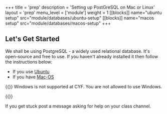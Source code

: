 +++
title = 'prep'
description = 'Setting up PostGreSQL on Mac or Linux'
layout = 'prep'
menu_level = ['module']
weight = 1
[[blocks]]
name="ubuntu setup"
src="module/databases/ubuntu-setup"
[[blocks]]
name="macos setup"
src="module/databases/macos-setup"
+++

## Let's Get Started

We shall be using PostgreSQL - a widely used relational database. It's open-source and free to use. If you haven't already installed it then follow the instructions below:

- If you use [Ubuntu](#ubuntu-setup)
- If you have [Mac-OS](#macos-setup)

{{<note title="Windows" type="warning">}}
Windows is not supported at CYF. You are not allowed to use Windows.

<!-- END-CYF-ONLY -->

{{</note>}}

If you get stuck post a message asking for help on your class channel.
